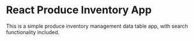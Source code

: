 # React Produce Inventory App

This is a simple produce inventory management data table app, with search functionality included.
